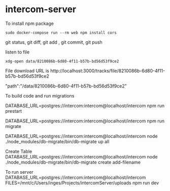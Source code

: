 # intercom-server

To install npm package

    sudo docker-compose run --rm web npm install cors

git status, git diff, git add <filename>, git commit, git push

listen to file 
    
    xdg-open data/8210086b-6d80-4f11-b57b-bd56d53f9ce2 

File download URL is http://localhost:3000/tracks/file/8210086b-6d80-4f11-b57b-bd56d53f9ce2

"path":"/data/8210086b-6d80-4f11-b57b-bd56d53f9ce2"

To build code and run migrations 

DATABASE_URL=postgres://intercom:intercom@localhost/intercom npm run prestart

DATABASE_URL=postgres://intercom:intercom@localhost/intercom npm run migrate

DATABASE_URL=postgres://intercom:intercom@localhost/intercom node ./node_modules/db-migrate/bin/db-migrate up all

Create Table
DATABASE_URL=postgres://intercom:intercom@localhost/intercom node ./node_modules/db-migrate/bin/db-migrate create add-filename

To run server
DATABASE_URL=postgres://intercom:intercom@localhost/intercom FILES=/mnt/c/Users/inges/Projects/intercomServer/uploads npm run dev